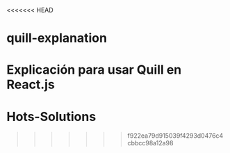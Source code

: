 <<<<<<< HEAD
# quill-explanation
Explicación para usar Quill en React.js
=======
# Hots-Solutions
>>>>>>> f922ea79d915039f4293d0476c4cbbcc98a12a98
